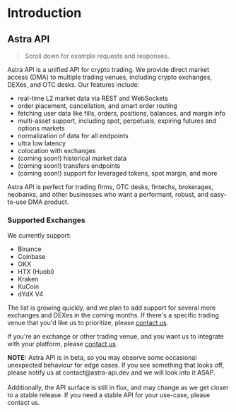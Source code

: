 # Introduction

## Astra API

> Scroll down for example requests and responses.

Astra API is a unified API for crypto trading. We provide direct market access (DMA) to multiple trading venues, including crypto exchanges, DEXes, and OTC desks. Our features include:

- real-time L2 market data via REST and WebSockets
- order placement, cancellation, and smart order routing
- fetching user data like fills, orders, positions, balances, and margin info
- multi-asset support, including spot, perpetuals, expiring futures and options markets
- normalization of data for all endpoints
- ultra low latency
- colocation with exchanges
- (coming soon!) historical market data
- (coming soon!) transfers endpoints
- (coming soon!) support for leveraged tokens, spot margin, and more

Astra API is perfect for trading firms, OTC desks, fintechs, brokerages, neobanks, and other businesses who want a performant, robust, and easy-to-use DMA product.

### Supported Exchanges

We currently support:

- Binance
- Coinbase
- OKX
- HTX (Huobi)
- Kraken
- KuCoin
- dYdX V4

The list is growing quickly, and we plan to add support for several more exchanges and DEXes in the coming months. If there's a specific trading venue that you'd like us to prioritize, please [contact us](mailto:contact@astra-api.dev).

If you're an exchange or other trading venue, and you want us to integrate with your platform, please [contact us](mailto:contact@astra-api.dev).

<aside class="notice">
<b>NOTE:</b> Astra API is in beta, so you may observe some occasional unexpected behaviour for edge cases. If you see something that looks off, please notify us at contact@astra-api.dev and we will look into it ASAP.
<br/>
<br/>
Additionally, the API surface is still in flux, and may change as we get closer to a stable release. If you need a stable API for your use-case, please contact us.
</aside>


<!-- ## OTC

We've also used our expertise in exchange connectivity to build a best-in-class OTC desk serving transactions of all sizes.

Our OTC service provides access to deep liquidity across all assets, chains, and  

, access deep liquidity 


Our OTC service is 



In addition to Astra

market access to crypto markets, while also accessing the full spectrum of liquidity and never compromising on pr

seamless access to crypto markets without the hassle of dealing


The API is separated into three categories: Public HTTP API, Private HTTP API, and Websockets API. 

- Private HTTP API requests require authentication and enable those users to place orders and view user sepcific data.

- Public HTTP and Websockets API's are both public, accessible to all users. -->
